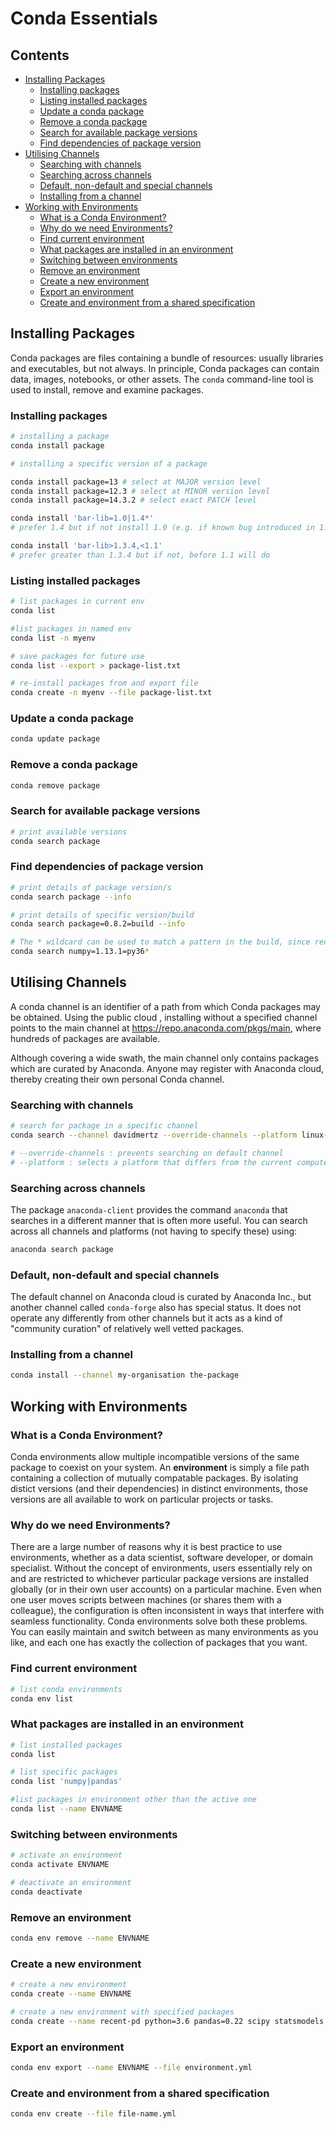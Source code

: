 # Conda Essentials

## Contents

  - [Installing Packages](#installing-packages)
    - [Installing packages](#installing-packages-1)
    - [Listing installed packages](#listing-installed-packages)
    - [Update a conda package](#update-a-conda-package)
    - [Remove a conda package](#remove-a-conda-package)
    - [Search for available package versions](#search-for-available-package-versions)
    - [Find dependencies of package version](#find-dependencies-of-package-version)
  - [Utilising Channels](#utilising-channels)
    - [Searching with channels](#searching-with-channels)
    - [Searching across channels](#searching-across-channels)
    - [Default, non-default and special channels](#default-non-default-and-special-channels)
    - [Installing from a channel](#installing-from-a-channel)
  - [Working with Environments](#working-with-environments)
    - [What is a Conda Environment?](#what-is-a-conda-environment)
    - [Why do we need Environments?](#why-do-we-need-environments)
    - [Find current environment](#find-current-environment)
    - [What packages are installed in an environment](#what-packages-are-installed-in-an-environment)
    - [Switching between environments](#switching-between-environments)
    - [Remove an environment](#remove-an-environment)
    - [Create a new environment](#create-a-new-environment)
    - [Export an environment](#export-an-environment)
    - [Create and environment from a shared specification](#create-and-environment-from-a-shared-specification)

## Installing Packages

Conda packages are files containing a bundle of resources: usually libraries and executables, but not always. In principle, Conda packages can contain data, images, notebooks, or other assets. The `conda` command-line tool is used to install, remove and examine packages.

### Installing packages

```bash
# installing a package
conda install package

# installing a specific version of a package

conda install package=13 # select at MAJOR version level
conda install package=12.3 # select at MINOR version level
conda install package=14.3.2 # select exact PATCH level

conda install 'bar-lib=1.0|1.4*' 
# prefer 1.4 but if not install 1.0 (e.g. if known bug introduced in 1.0 and solved in 1.4)

conda install 'bar-lib>1.3.4,<1.1'
# prefer greater than 1.3.4 but if not, before 1.1 will do

```

### Listing installed packages
```bash
# list packages in current env
conda list

#list packages in named env
conda list -n myenv

# save packages for future use
conda list --export > package-list.txt

# re-install packages from and export file
conda create -n myenv --file package-list.txt
```

### Update a conda package
```bash
conda update package
```

### Remove a conda package
```bash
conda remove package
```

### Search for available package versions
```bash
# print available versions
conda search package
```

### Find dependencies of package version
```bash
# print details of package version/s
conda search package --info

# print details of specific version/build
conda search package=0.8.2=build --info

# The * wildcard can be used to match a pattern in the build, since recent build will include a hash at the end of the python version string
conda search numpy=1.13.1=py36*
```

## Utilising Channels

A conda channel is an identifier of a path from which Conda packages may be obtained. Using the public cloud , installing without a specified channel points to the main channel at https://repo.anaconda.com/pkgs/main, where hundreds of packages are available.

Although covering a wide swath, the main channel only contains packages which are curated by Anaconda. Anyone may register with Anaconda cloud, thereby creating their own personal Conda channel.

### Searching with channels
```bash
# search for package in a specific channel
conda search --channel davidmertz --override-channels --platform linux-64 package

# --override-channels : prevents searching on default channel
# --platform : selects a platform that differs from the current computer's 
```

### Searching across channels

The package `anaconda-client` provides the command `anaconda` that searches in a different manner that is often more useful. You can search across all channels and platforms (not having to specify these) using:

```bash
anaconda search package
```

### Default, non-default and special channels

The default channel on Anaconda cloud is curated by Anaconda Inc., but another channel called `conda-forge` also has special status. It does not operate any differently from other channels but it acts as a kind of "community curation" of relatively well vetted packages.

### Installing from a channel
```bash
conda install --channel my-organisation the-package
```

## Working with Environments

### What is a Conda Environment?

Conda environments allow multiple incompatible versions of the same package to coexist on your system. An **environment** is simply a file path containing a collection of mutually compatable packages. By isolating distict versions (and their dependencies) in distinct environments, those versions are all available to work on particular projects or tasks.

### Why do we need Environments?

There are a large number of reasons why it is best practice to use environments, whether as a data scientist, software developer, or domain specialist. Without the concept of environments, users essentially rely on and are restricted to whichever particular package versions are installed globally (or in their own user accounts) on a particular machine. Even when one user moves scripts between machines (or shares them with a colleague), the configuration is often inconsistent in ways that interfere with seamless functionality. Conda environments solve both these problems. You can easily maintain and switch between as many environments as you like, and each one has exactly the collection of packages that you want.

### Find current environment
```bash
# list conda environments
conda env list
```

### What packages are installed in an environment
```bash
# list installed packages
conda list

# list specific packages
conda list 'numpy|pandas'

#list packages in environment other than the active one
conda list --name ENVNAME
```

### Switching between environments
```bash
# activate an environment
conda activate ENVNAME

# deactivate an environment
conda deactivate
```

### Remove an environment
```bash
conda env remove --name ENVNAME
```

### Create a new environment

```bash
# create a new environment
conda create --name ENVNAME

# create a new environment with specified packages
conda create --name recent-pd python=3.6 pandas=0.22 scipy statsmodels
```

### Export an environment
```bash
conda env export --name ENVNAME --file environment.yml
```

### Create and environment from a shared specification
```bash
conda env create --file file-name.yml
```